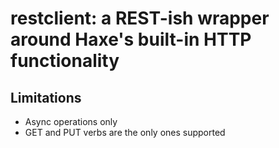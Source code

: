 # restclient: a REST-ish wrapper around Haxe's built-in HTTP functionality

## Limitations
* Async operations only
* GET and PUT verbs are the only ones supported